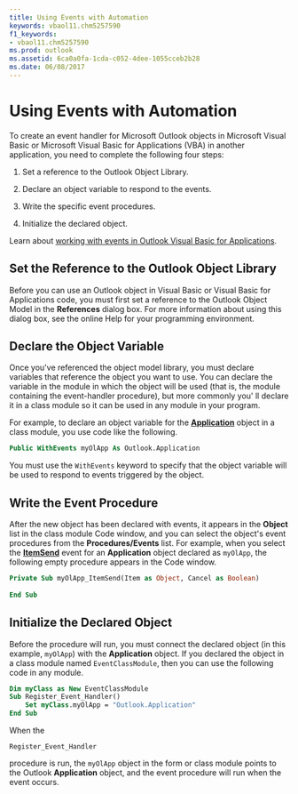 ```yaml
---
title: Using Events with Automation
keywords: vbaol11.chm5257590
f1_keywords:
- vbaol11.chm5257590
ms.prod: outlook
ms.assetid: 6ca0a0fa-1cda-c052-4dee-1055cceb2b28
ms.date: 06/08/2017
---
```



# Using Events with Automation

To create an event handler for Microsoft Outlook objects in Microsoft Visual Basic or Microsoft Visual Basic for Applications (VBA) in another application, you need to complete the following four steps:


1. Set a reference to the Outlook Object Library.
    
2. Declare an object variable to respond to the events.
    
3. Write the specific event procedures.
    
4. Initialize the declared object.
    

Learn about  [working with events in Outlook Visual Basic for Applications](using-outlook-visual-basic-for-applications-to-respond-to-outlook-events.md).


## Set the Reference to the Outlook Object Library

Before you can use an Outlook object in Visual Basic or Visual Basic for Applications code, you must first set a reference to the Outlook Object Model in the  **References** dialog box. For more information about using this dialog box, see the online Help for your programming environment.


## Declare the Object Variable

Once you've referenced the object model library, you must declare variables that reference the object you want to use. You can declare the variable in the module in which the object will be used (that is, the module containing the event-handler procedure), but more commonly you' ll declare it in a class module so it can be used in any module in your program.

For example, to declare an object variable for the  **[Application](application-object-outlook.md)** object in a class module, you use code like the following.




```vb
Public WithEvents myOlApp As Outlook.Application
```

You must use the  `WithEvents` keyword to specify that the object variable will be used to respond to events triggered by the object.


## Write the Event Procedure

After the new object has been declared with events, it appears in the  **Object** list in the class module Code window, and you can select the object's event procedures from the **Procedures/Events** list. For example, when you select the **[ItemSend](application-itemsend-event-outlook.md)** event for an **Application** object declared as `myOlApp`, the following empty procedure appears in the Code window.


```vb
Private Sub myOlApp_ItemSend(Item as Object, Cancel as Boolean) 
 
End Sub
```


## Initialize the Declared Object

Before the procedure will run, you must connect the declared object (in this example,  `myOlApp`) with the  **Application** object. If you declared the object in a class module named `EventClassModule`, then you can use the following code in any module.


```vb
Dim myClass as New EventClassModule  
Sub Register_Event_Handler()  
    Set myClass.myOlApp = "Outlook.Application"  
End Sub
```

When the




```
Register_Event_Handler
```

procedure is run, the  `myOlApp` object in the form or class module points to the Outlook **Application** object, and the event procedure will run when the event occurs.


